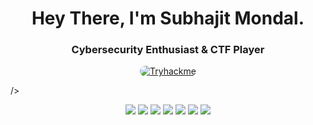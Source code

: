 <h1 align="center">Hey There, I'm Subhajit Mondal.</h1>
<h3 align="center">Cybersecurity Enthusiast & CTF Player</h3>



<!-- Minimalistic TryHackMe Badge -->
<p align="center">
    <a href="https://tryhackme.com/p/Electr000">
        <img src="https://tryhackme-badges.s3.amazonaws.com/Electr000.png" alt="Tryhackme" style="border-radius: 10px;" />
    </a>
</p> />


<!-- Minimalistic Skill Badges -->
<p align="center">
    <img src="https://img.shields.io/badge/Python-000?style=for-the-badge&logo=python&logoColor=white" />
    <img src="https://img.shields.io/badge/Bash-000?style=for-the-badge&logo=gnu-bash&logoColor=white" />
    <img src="https://img.shields.io/badge/Kali_Linux-000?style=for-the-badge&logo=kalilinux&logoColor=white" />
    <img src="https://img.shields.io/badge/Metasploit-000?style=for-the-badge&logo=metasploit&logoColor=white" />
    <img src="https://img.shields.io/badge/Wireshark-000?style=for-the-badge&logo=wireshark&logoColor=white" />
    <img src="https://img.shields.io/badge/Nmap-000?style=for-the-badge&logo=nmap&logoColor=white" />
    <img src="https://img.shields.io/badge/Powershell-000?style=for-the-badge&logo=powershell&logoColor=white" />
</p>

